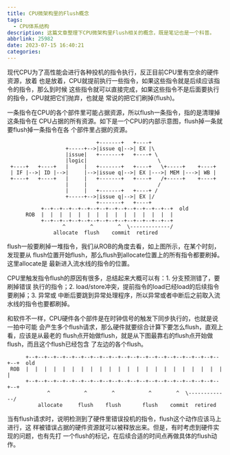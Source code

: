 ```yaml
---
title: CPU微架构里的Flush概念
tags:
  - CPU体系结构
description: 这篇文章整理下CPU微架构里Flush相关的概念，既是笔记也是一个科普。
abbrlink: 25982
date: 2023-07-15 16:40:21
categories:
---
```


现代CPU为了高性能会进行各种投机的指令执行，反正目前CPU里有空余的硬件资源，放着
也是放着，CPU就提前执行一些指令，如果这些指令就是后续应该指令的指令，那么到时候
这些指令就可以直接完成，如果这些指令不是后面要执行的指令，CPU就把它们抛弃，也就是
常说的把它们刷掉(flush)。

一条指令在CPU的各个部件里可能占据资源，所以flush一条指令，指的是清理掉这条指令在
CPU占据的所有资源。如下是一个CPU的内部示意图，flush掉一条就要flush掉一条指令在各
个部件里占据的资源。
```
                             +-------+   +----+
                   +-----+-->|issue q|-->| EX |\
                   |issue|   +-------+   +----+ \
                   |logic|                       \
 +----+   +----+   |     |   +-------+   +----+   \+-----+    +----+
 | IF |-->| ID |-->|     |-->|issue q|-->| EX |--->| MEM |--->| WB |
 +----+   +----+   |     |   +-------+   +----+   /+-----+    +----+
                   |     |                       /
                   |     |   +-------+   +----+ /
                   +-----+-->|issue q|-->| EX |/
                             +-------+   +----+
           +--+--+--+--+--+--+--+--+--+--+--+--+--+--+  old
      ROB  |  |  |  |  |  |  |  |  |  |  |  |  |  |  |  
           +--+--+--+--+--+--+--+--+--+--+--+--+--+--+
                  ^        ^        ^  \-------------/
               allocate  flush    commit  retired
```

flush一般要刷掉一堆指令，我们从ROB的角度去看，如上图所示，在某个时刻，发现要从
flush位置开始flush，那么flush到allocate位置上的所有指令都要刷掉。这里allocate是
最新进入流水线的指令的位置。

CPU里触发指令flush的原因有很多，总结起来大概可以有：1. 分支预测错了，要刷掉错误
执行的指令；2. load/store冲突，提前指令的load已经load的后续指令要刷掉；3. 异常或
中断后要跳到异常处理程序，所以异常或者中断后之前取入流水线的指令也要都刷掉。

和软件不一样，CPU硬件各个部件是在时钟信号的触发下同步执行的，也就是说一拍中可能
会产生多个flush请求，那么硬件就要综合计算下要怎么flush，直观上看，应该是从最老的
flush点开始做flush，就是从下图最靠右的flush点开始做flush，而且这个flush已经包含
了左边的各个flush。
```
      +--+--+--+--+--+--+--+--+--+--+--+--+--+--+--+--+--+--+--+--+--+--+  old
 ROB  |  |  |  |  |  |  |  |  |  |  |  |  |  |  |  |  |  |  |  |  |  |  |  
      +--+--+--+--+--+--+--+--+--+--+--+--+--+--+--+--+--+--+--+--+--+--+
             ^           ^        ^           ^        ^  \-------------/
          allocate     flush    flush       flush    commit  retired
```

当有flush请求时，说明检测到了硬件里错误投机的指令，flush这个动作应该马上进行，这
样被错误占据的硬件资源就可以被释放出来。但是，有时考虑到硬件实现的问题，也有先打
一个flush的标记，在后续合适的时间点再做具体的flush动作。
